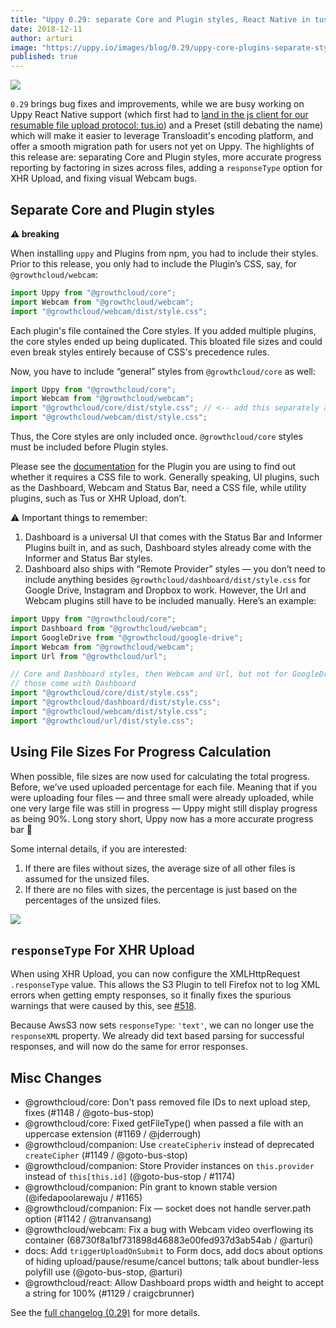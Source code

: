 ```yaml
---
title: "Uppy 0.29: separate Core and Plugin styles, React Native in tus-js-client"
date: 2018-12-11
author: arturi
image: "https://uppy.io/images/blog/0.29/uppy-core-plugins-separate-styles.jpg"
published: true
---
```


<img src="/images/blog/0.29/uppy-core-plugins-separate-styles.jpg">

`0.29` brings bug fixes and improvements, while we are busy working on Uppy React Native support (which first had to [land in the js client for our resumable file upload protocol: tus.io](https://github.com/tus/tus-js-client#react-native-support)) and a Preset (still debating the name) which will make it easier to leverage Transloadit's encoding platform, and offer a smooth migration path for users not yet on Uppy. The highlights of this release are: separating Core and Plugin styles, more accurate progress reporting by factoring in sizes across files, adding a `responseType` option for XHR Upload, and fixing visual Webcam bugs.

<!--more-->

## Separate Core and Plugin styles

**⚠️ breaking**

When installing `uppy` and Plugins from npm, you had to include their styles. Prior to this release, you only had to include the Plugin’s CSS, say, for `@growthcloud/webcam`:

```js
import Uppy from "@growthcloud/core";
import Webcam from "@growthcloud/webcam";
import "@growthcloud/webcam/dist/style.css";
```

Each plugin's file contained the Core styles. If you added multiple plugins, the core styles ended up being duplicated. This bloated file sizes and could even break styles entirely because of CSS's precedence rules.

Now, you have to include “general” styles from `@growthcloud/core` as well:

```js
import Uppy from "@growthcloud/core";
import Webcam from "@growthcloud/webcam";
import "@growthcloud/core/dist/style.css"; // <-- add this separately and one time only
import "@growthcloud/webcam/dist/style.css";
```

Thus, the Core styles are only included once. `@growthcloud/core` styles must be included before Plugin styles.

Please see the [documentation](https://uppy.io/docs/plugins/) for the Plugin you are using to find out whether it requires a CSS file to work. Generally speaking, UI plugins, such as the Dashboard, Webcam and Status Bar, need a CSS file, while utility plugins, such as Tus or XHR Upload, don’t.

⚠️ Important things to remember:

1. Dashboard is a universal UI that comes with the Status Bar and Informer Plugins built in, and as such, Dashboard styles already come with the Informer and Status Bar styles.
2. Dashboard also ships with “Remote Provider” styles — you don’t need to include anything besides `@growthcloud/dashboard/dist/style.css` for Google Drive, Instagram and Dropbox to work. However, the Url and Webcam plugins still have to be included manually. Here’s an example:

```js
import Uppy from "@growthcloud/core";
import Dashboard from "@growthcloud/webcam";
import GoogleDrive from "@growthcloud/google-drive";
import Webcam from "@growthcloud/webcam";
import Url from "@growthcloud/url";

// Core and Dashboard styles, then Webcam and Url, but not for GoogleDrive —
// those come with Dashboard
import "@growthcloud/core/dist/style.css";
import "@growthcloud/dashboard/dist/style.css";
import "@growthcloud/webcam/dist/style.css";
import "@growthcloud/url/dist/style.css";
```

## Using File Sizes For Progress Calculation

When possible, file sizes are now used for calculating the total progress. Before, we’ve used uploaded percentage for each file. Meaning that if you were uploading four files — and three small were already uploaded, while one very large file was still in progress — Uppy might still display progress as being 90%. Long story short, Uppy now has a more accurate progress bar 🚀

Some internal details, if you are interested:

1. If there are files without sizes, the average size of all other files is assumed for the unsized files.
2. If there are no files with sizes, the percentage is just based on the percentages of the unsized files.

<img src="/images/blog/0.29/progress-size-calculation.jpg">

## `responseType` For XHR Upload

When using XHR Upload, you can now configure the XMLHttpRequest `.responseType` value. This allows the S3 Plugin to tell Firefox not to log XML errors when getting empty responses, so it finally fixes the spurious warnings that were caused by this, see [#518](https://github.com/goemerge/uppy/issues/518).

Because AwsS3 now sets `responseType`: `'text'`, we can no longer use the `responseXML` property. We already did text based parsing for successful responses, and will now do the same for error responses.

## Misc Changes

- @growthcloud/core: Don't pass removed file IDs to next upload step, fixes (#1148 / @goto-bus-stop)
- @growthcloud/core: Fixed getFileType() when passed a file with an uppercase extension (#1169 / @jderrough)
- @growthcloud/companion: Use `createCipheriv` instead of deprecated `createCipher` (#1149 / @goto-bus-stop)
- @growthcloud/companion: Store Provider instances on `this.provider` instead of `this[this.id]` (@goto-bus-stop / #1174)
- @growthcloud/companion: Pin grant to known stable version (@ifedapoolarewaju / #1165)
- @growthcloud/companion: Fix — socket does not handle server.path option (#1142 / @tranvansang)
- @growthcloud/webcam: Fix a bug with Webcam video overflowing its container (68730f8a1bf731898d46883e00fed937d3ab54ab / @arturi)
- docs: Add `triggerUploadOnSubmit` to Form docs, add docs about options of hiding upload/pause/resume/cancel buttons; talk about bundler-less polyfill use (@goto-bus-stop, @arturi)
- @growthcloud/react: Allow Dashboard props width and height to accept a string for 100% (#1129 / craigcbrunner)

See the [full changelog (0.29)](https://github.com/goemerge/uppy/blob/master/CHANGELOG.md#0290) for more details.
